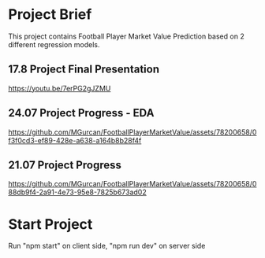 # Project Brief
This project contains Football Player Market Value Prediction based on 2 different regression models.

## 17.8 Project Final Presentation
https://youtu.be/7erPG2gJZMU


## 24.07 Project Progress - EDA


https://github.com/MGurcan/FootballPlayerMarketValue/assets/78200658/0f3f0cd3-ef89-428e-a638-a164b8b28f4f


## 21.07 Project Progress

https://github.com/MGurcan/FootballPlayerMarketValue/assets/78200658/088db9f4-2a91-4e73-95e8-7825b673ad02






# Start Project
Run "npm start" on client side, "npm run dev" on server side
